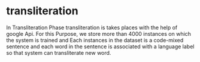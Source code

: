 # transliteration

In Transliteration
Phase transliteration is takes places with the help of google Api. For this Purpose, we
store more than 4000 instances on which the system is trained and Each instances in the
dataset is a code-mixed sentence and each word in the sentence is associated with a
language label so that system can transliterate new word.
